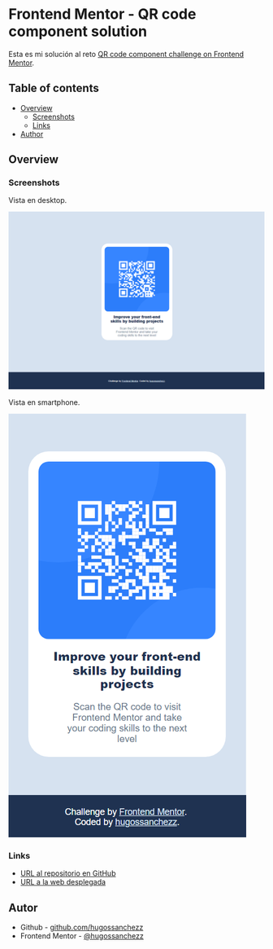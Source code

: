 # Frontend Mentor - QR code component solution

Esta es mi solución al reto [QR code component challenge on Frontend Mentor](https://www.frontendmentor.io/challenges/qr-code-component-iux_sIO_H). 

## Table of contents

- [Overview](#overview)
  - [Screenshots](#screenshots)
  - [Links](#links)
- [Author](#author)


## Overview

### Screenshots

Vista en desktop.

![](./design/desktop-design.png)

Vista en smartphone.

![](./design/mobile-design.png)


### Links

- [URL al repositorio en GitHub](https://github.com/hugossanchezz/Proyectos/tree/main/FrontendMentor/QR-code-component)
- [URL a la web desplegada](https://qr-card-hugossanchezz.netlify.app/)


## Autor

- Github - [github.com/hugossanchezz](https://github.com/hugossanchezz)
- Frontend Mentor - [@hugossanchezz](https://www.frontendmentor.io/profile/hugossanchezz)

